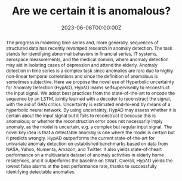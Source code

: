 ---
title: 'Are we certain it is anomalous?'

# Authors
# If you created a profile for a user (e.g. the default `admin` user), write the username (folder name) here
# and it will be replaced with their full name and linked to their profile.
authors:
  - Alessandro Flaborea
  - Bardh Prenkaj
  - Bharti Munjal
  - Marco Aurelio Sterpa
  - Dario Aragona
  - Luca Podo
  - Fabio Galasso

date: '2023-06-06T00:00:00Z'
doi: 'https://openaccess.thecvf.com/content/CVPR2023W/VAND/papers/Flaborea_Are_We_Certain_Its_Anomalous_CVPRW_2023_paper.pdf'

# Publication type.
# Legend: 0 = Uncategorized; 1 = Conference paper; 2 = Journal article;
# 3 = Preprint / Working Paper; 4 = Report; 5 = Book; 6 = Book section;
# 7 = Thesis; 8 = Patent
publication_types: ['1']

# Publication name and optional abbreviated publication name.
publication: In *Proceedings of the 36th Annual ACM Symposium on Applied Computing*
publication_short: In *SAC 2021*

abstract: The progress in modelling time series and, more generally, sequences of structured data has recently revamped research in anomaly detection. The task stands for identifying abnormal behaviors in financial series, IT systems, aerospace measurements, and the medical domain, where anomaly detection may aid in isolating cases of depression and attend the elderly. Anomaly detection in time series is a complex task since anomalies are rare due to highly non-linear temporal correlations and since the definition of anomalous is sometimes subjective. Here we propose the novel use of Hyperbolic uncertainty for Anomaly Detection (HypAD). HypAD learns selfsupervisedly to reconstruct the input signal. We adopt best practices from the state-of-the-art to encode the sequence by an LSTM, jointly learned with a decoder to reconstruct the signal, with the aid of GAN critics. Uncertainty is estimated end-to-end by means of a hyperbolic neural network. By using uncertainty, HypAD may assess whether it is certain about the input signal but it fails to reconstruct it because this is anomalous; or whether the reconstruction error does not necessarily imply anomaly, as the model is uncertain, e.g. a complex but regular input signal. The novel key idea is that a detectable anomaly is one where the model is certain but it predicts wrongly. HypAD outperforms the current state-of-the-art for univariate anomaly detection on established benchmarks based on data from NASA, Yahoo, Numenta, Amazon, and Twitter. It also yields state-of-theart performance on a multivariate dataset of anomaly activities in elderly home residences, and it outperforms the baseline on SWaT. Overall, HypAD yields the lowest false alarms at the best performance rate, thanks to successfully identifying detectable anomalies.



tags: ['anomaly detection', 'hyperbolic uncertainty']

# Display this page in the Featured widget?
featured: true

# Custom links (uncomment lines below)
# links:
# - name: Custom Link
#   url: http://example.org

url_pdf: 'https://openaccess.thecvf.com/content/CVPR2023W/VAND/papers/Flaborea_Are_We_Certain_Its_Anomalous_CVPRW_2023_paper.pdf'
url_code: 'https://github.com/aleflabo/HypAD'
url_dataset: ''
url_poster: '../../../uploads/posters/CIKM2022_poster.pdf'
url_project: ''
url_slides: ''
url_source: ''
url_video: ''

# Featured image
# To use, add an image named `featured.jpg/png` to your page's folder.
image:
  caption: 'HypAD detects anomalies by the joint use of reconstruction error and uncertainty, learning both aspects end-to-end.'
  focal_point: ''
  preview_only: false


# Slides (optional).
#   Associate this publication with Markdown slides.
#   Simply enter your slide deck's filename without extension.
#   E.g. `slides: "example"` references `content/slides/example/index.md`.
#   Otherwise, set `slides: ""`.
---